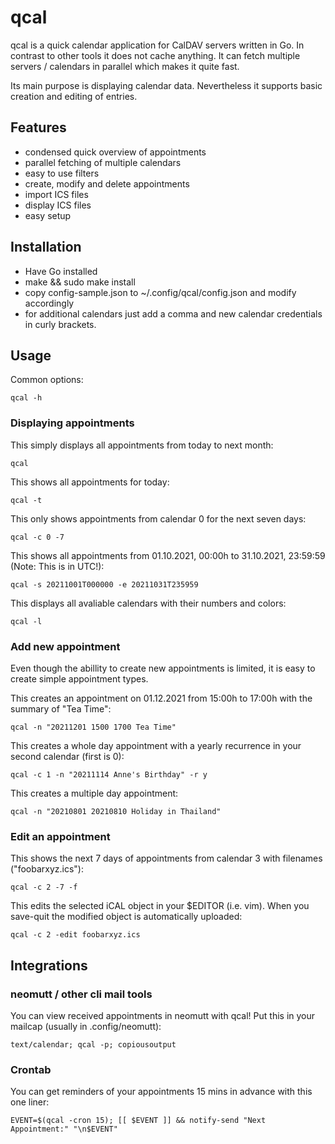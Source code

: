 # qcal

qcal is a quick calendar application for CalDAV servers written in Go. In
contrast to other tools it does not cache anything. It can fetch multiple
servers / calendars in parallel which makes it quite fast.

Its main purpose is displaying calendar data. Nevertheless it supports basic
creation and editing of entries.

## Features

- condensed quick overview of appointments
- parallel fetching of multiple calendars
- easy to use filters
- create, modify and delete appointments
- import ICS files
- display ICS files
- easy setup


## Installation

- Have Go installed
- make && sudo make install
- copy config-sample.json to ~/.config/qcal/config.json and modify accordingly
- for additional calendars just add a comma and new calendar credentials in curly brackets.


## Usage

Common options:

    qcal -h

### Displaying appointments

This simply displays all appointments from today to next month:

    qcal

This shows all appointments for today:

    qcal -t

This only shows appointments from calendar 0 for the next seven days:

    qcal -c 0 -7

This shows all appointments from 01.10.2021, 00:00h to 31.10.2021, 23:59:59 (Note: This is in UTC!):

    qcal -s 20211001T000000 -e 20211031T235959

This displays all avaliable calendars with their numbers and colors:

    qcal -l

### Add new appointment

Even though the abillity to create new appointments is limited, it is easy to create simple appointment types.

This creates an appointment on 01.12.2021 from 15:00h to 17:00h with the summary of "Tea Time":

    qcal -n "20211201 1500 1700 Tea Time"

This creates a whole day appointment with a yearly recurrence in your second calendar (first is 0):

    qcal -c 1 -n "20211114 Anne's Birthday" -r y

This creates a multiple day appointment:

    qcal -n "20210801 20210810 Holiday in Thailand"

### Edit an appointment

This shows the next 7 days of appointments from calendar 3 with filenames ("foobarxyz.ics"):

    qcal -c 2 -7 -f 

This edits the selected iCAL object in your $EDITOR (i.e. vim). When you save-quit the modified object is automatically uploaded:

    qcal -c 2 -edit foobarxyz.ics

## Integrations

### neomutt / other cli mail tools

You can view received appointments in neomutt with qcal! Put this in your
mailcap (usually in .config/neomutt):

    text/calendar; qcal -p; copiousoutput


### Crontab 

You can get reminders of your appointments 15 mins in advance with this one liner:

    EVENT=$(qcal -cron 15); [[ $EVENT ]] && notify-send "Next Appointment:" "\n$EVENT"

